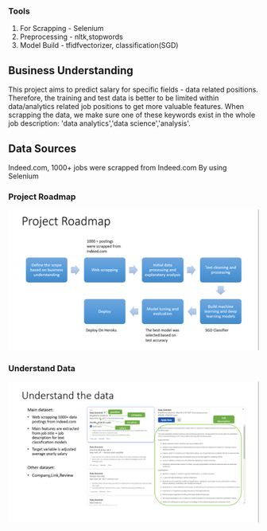 ### Tools
1. For Scrapping - Selenium
2. Preprocessing - nltk,stopwords
3. Model Build - tfidfvectorizer, classification(SGD)

## Business Understanding 
This project aims to predict salary for specific fields - data related positions. Therefore, the training and test data is better to be limited within data/analytics related job positions to get more valuable features. When scrapping the data, we make sure one of these keywords exist in the whole job description: 'data analytics','data science','analysis'.

## Data Sources
Indeed.com, 1000+ jobs were scrapped from Indeed.com By using Selenium


### Project Roadmap
<img src="img/1.png">

### Understand Data
<img src="img/2.png">
